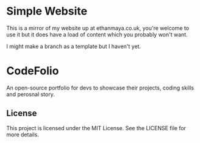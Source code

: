 # Simple Website
This is a mirror of my website up at ethanmaya.co.uk, you're welcome to use it but it does have a load of content which you probably won't want.

I might make a branch as a template but I haven't yet.
# CodeFolio
An open-source portfolio for devs to showcase their projects, coding skills and perosnal story.

## License
This project is licensed under the MIT License. See the LICENSE file for more details.
